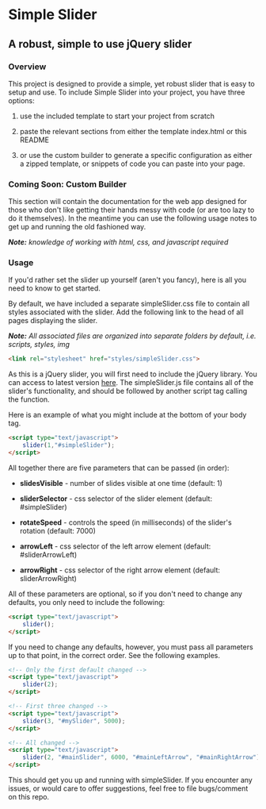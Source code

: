 # Simple Slider
## A robust, simple to use jQuery slider

### Overview

This project is designed to provide a simple, yet robust slider that is easy to setup and use. To include Simple Slider into your project, you have three options:

1. use the included template to start your project from scratch

2. paste the relevant sections from either the template index.html or this README

3. or use the custom builder to generate a specific configuration as either a zipped template, or snippets of code you can paste into your page.

### Coming Soon: Custom Builder
This section will contain the documentation for the web app designed for those who don't like getting their hands messy with code (or are too lazy to do it themselves). In the meantime you can use the following usage notes to get up and running the old fashioned way.

_**Note:** knowledge of working with html, css, and javascript required_

### Usage

If you'd rather set the slider up yourself (aren't you fancy), here is all you need to know to get started.

By default, we have included a separate simpleSlider.css file to contain all styles associated with the slider. Add the following link to the head of all pages displaying the slider.

_**Note:** All associated files are organized into separate folders by default, i.e. scripts, styles, img_

```html
<link rel="stylesheet" href="styles/simpleSlider.css">
```

As this is a jQuery slider, you will first need to include the jQuery library. You can access to latest version [here](http://ajax.googleapis.com/ajax/libs/jquery/1/jquery.min.js). The simpleSlider.js file contains all of the slider's functionality, and should be followed by another script tag calling the function.

Here is an example of what you might include at the bottom of your body tag.

```html
<script type="text/javascript">
    slider(1,"#simpleSlider");
</script>
```

All together there are five parameters that can be passed (in order):

* **slidesVisible** - number of slides visible at one time (default: 1)

* **sliderSelector** - css selector of the slider element (default: #simpleSlider)

* **rotateSpeed** - controls the speed (in milliseconds) of the slider's rotation (default: 7000)

* **arrowLeft** - css selector of the left arrow element (default: #sliderArrowLeft)

* **arrowRight** - css selector of the right arrow element (default: sliderArrowRight)

All of these parameters are optional, so if you don't need to change any defaults, you only need to include the following:
```html
<script type="text/javascript">
	slider();
</script>
```

If you need to change any defaults, however, you must pass all parameters up to that point, in the correct order. See the following examples.
```html
<!-- Only the first default changed -->
<script type="text/javascript">
	slider(2);
</script>

<!-- First three changed -->
<script type="text/javascript">
	slider(3, "#mySlider", 5000);
</script>

<!-- All changed -->
<script type="text/javascript">
	slider(2, "#mainSlider", 6000, "#mainLeftArrow", "#mainRightArrow");
</script>
```

This should get you up and running with simpleSlider. If you encounter any issues, or would care to offer suggestions, feel free to file bugs/comment on this repo.